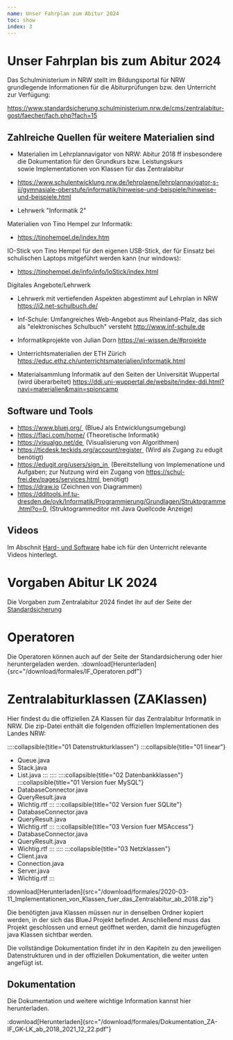```yaml
---
name: Unser Fahrplan zum Abitur 2024
toc: show
index: 3
---
```


# Unser Fahrplan bis zum Abitur 2024

Das Schulministerium in NRW stellt im Bildungsportal für NRW grundlegende Informationen für die Abiturprüfungen bzw. den Unterricht zur Verfügung:

https://www.standardsicherung.schulministerium.nrw.de/cms/zentralabitur-gost/faecher/fach.php?fach=15

## Zahlreiche Quellen für weitere Materialien sind

* Materialien im Lehrplannavigator von NRW: Abitur 2018 ff
insbesondere die Dokumentation für den Grundkurs bzw. Leistungskurs sowie Implementationen von Klassen für das Zentralabitur
* https://www.schulentwicklung.nrw.de/lehrplaene/lehrplannavigator-s-ii/gymnasiale-oberstufe/informatik/hinweise-und-beispiele/hinweise-und-beispiele.html

* Lehrwerk "Informatik 2"

Materialien von Tino Hempel zur Informatik:
* https://tinohempel.de/index.htm

IO-Stick von Tino Hempel für den eigenen USB-Stick, der für Einsatz bei schulischen Laptops mitgeführt werden kann (nur windows):
* https://tinohempel.de/info/info/IoStick/index.html

Digitales Angebote/Lehrwerk
* Lehrwerk mit vertiefenden Aspekten abgestimmt auf Lehrplan in NRW 
https://i2.net-schulbuch.de/

* Inf-Schule: Umfangreiches Web-Angebot aus Rheinland-Pfalz, das sich als "elektronisches Schulbuch" versteht
http://www.inf-schule.de

* Informatikprojekte von Julian Dorn
https://wi-wissen.de/#projekte
* Unterrichtsmaterialien der ETH Zürich
https://educ.ethz.ch/unterrichtsmaterialien/informatik.html
* Materialsammlung Informatik auf den Seiten der Universität Wuppertal (wird überarbeitet) 
https://ddi.uni-wuppertal.de/website/index-ddi.html?navi=materialien&main=spioncamp

## Software und Tools

* https://www.bluej.org/   (BlueJ als Entwicklungsumgebung)
* https://flaci.com/home/ (Theoretische Informatik)
* https://visualgo.net/de   (Visualisierung von Algorithmen)
* https://ticdesk.teckids.org/account/register   (Wird als Zugang zu edugit benötigt)
* https://edugit.org/users/sign_in  (Bereitstellung von Implemenatione und Aufgaben; zur Nutzung wird ein Zugang von https://schul-frei.dev/pages/services.html  benötigt)
* https://draw.io (Zeichnen von Diagrammen)
* https://dditools.inf.tu-dresden.de/ovk/Informatik/Programmierung/Grundlagen/Struktogramme.html?o=0   (Struktogrammeditor mit Java Quellcode Anzeige)
## Videos
Im Abschnit [Hard- und Software](/hard-software/BlueJUndEdugit.md) habe ich für den Unterricht relevante Videos hinterlegt.

# Vorgaben Abitur LK 2024
Die Vorgaben zum Zentralabitur 2024 findet ihr auf der Seite der 
[Standardsicherung](https://www.standardsicherung.schulministerium.nrw.de/cms/zentralabitur-gost/faecher/getfile.php?file=5438 "Standardsicherung")


# Operatoren
Die Operatoren können auch auf der Seite der Standardsicherung oder hier heruntergeladen werden.
:download[Herunterladen]{src="/download/formales/IF_Operatoren.pdf"}

# Zentralabiturklassen (ZAKlassen)
Hier findest du die offiziellen ZA Klassen für das Zentralabitur Informatik in NRW. Die zip-Datei enthält die folgenden offiziellen Implementationen des Landes NRW:

::::collapsible{title="01 Datenstrukturklassen"}
:::collapsible{title="01 linear"}
* Queue.java
* Stack.java
* List.java
:::
::::
::::collapsible{title="02 Datenbankklassen"}
:::collapsible{title="01 Version fuer MySQL"}
* DatabaseConnector.java
* QueryResult.java
* Wichtig.rtf
:::
:::collapsible{title="02 Version fuer SQLite"}
* DatabaseConnector.java
* QueryResult.java
* Wichtig.rtf
:::
:::collapsible{title="03 Version fuer MSAccess"}
* DatabaseConnector.java
* QueryResult.java
* Wichtig.rtf
:::
::::
:::collapsible{title="03 Netzklassen"}
* Client.java
* Connection.java
* Server.java
* Wichtig.rtf
:::

:download[Herunterladen]{src="/download/formales/2020-03-11_Implementationen_von_Klassen_fuer_das_Zentralabitur_ab_2018.zip"}

Die benötigten java Klassen müssen nur in denselben Ordner kopiert werden, in der sich das BlueJ Projekt befindet.
Anschließend muss das Projekt geschlossen und erneut geöffnet werden, damit die hinzugefügten java Klassen sichtbar werden.

Die vollständige Dokumentation findet ihr in den Kapiteln zu den jeweiligen Datenstrukturen und in der offiziellen Dokumentation, die weiter unten angefügt ist.

## Dokumentation
Die Dokumentation und weitere wichtige Information kannst hier herunterladen.

:download[Herunterladen]{src="/download/formales/Dokumentation_ZA-IF_GK-LK_ab_2018_2021_12_22.pdf"}





